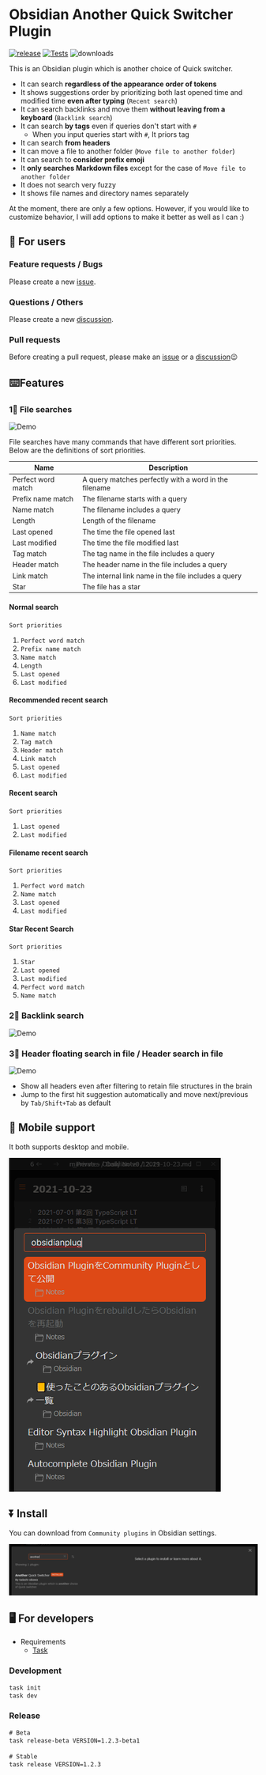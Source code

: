 # Obsidian Another Quick Switcher Plugin

[![release](https://img.shields.io/github/release/tadashi-aikawa/obsidian-another-quick-switcher.svg)](https://github.com/tadashi-aikawa/obsidian-another-quick-switcher/releases/latest)
[![Tests](https://github.com/tadashi-aikawa/obsidian-another-quick-switcher/workflows/Tests/badge.svg)](https://github.com/tadashi-aikawa/obsidian-another-quick-switcher/actions)
![downloads](https://img.shields.io/github/downloads/tadashi-aikawa/obsidian-another-quick-switcher/total)

This is an Obsidian plugin which is another choice of Quick switcher.

- It can search **regardless of the appearance order of tokens**
- It shows suggestions order by prioritizing both last opened time and modified time **even after typing** (`Recent search`)
- It can search backlinks and move them **without leaving from a keyboard** (`Backlink search`)
- It can search **by tags** even if queries don't start with `#`
  - When you input queries start with `#`, It priors tag
- It can search **from headers**
- It can move a file to another folder (`Move file to another folder`)
- It can search to **consider prefix emoji**
- It **only searches Markdown files** except for the case of `Move file to another folder`
- It does not search very fuzzy
- It shows file names and directory names separately

At the moment, there are only a few options. However, if you would like to customize behavior, I will add options to make it better as well as I can :)

## 👥 For users

### Feature requests / Bugs

Please create a new [issue].

### Questions / Others

Please create a new [discussion].

### Pull requests

Before creating a pull request, please make an [issue] or a [discussion]😉

[issue]: https://github.com/tadashi-aikawa/obsidian-another-quick-switcher/issues
[discussion]: https://github.com/tadashi-aikawa/obsidian-another-quick-switcher/discussions

## ⌨️Features

### 1‍⃣ File searches

![Demo](https://raw.githubusercontent.com/tadashi-aikawa/obsidian-another-quick-switcher/master/demo/file-searches.gif)

File searches have many commands that have different sort priorities. Below are the definitions of sort priorities.

| Name               | Description                                           |
| ------------------ | ----------------------------------------------------- |
| Perfect word match | A query matches perfectly with a word in the filename |
| Prefix name match  | The filename starts with a query                      |
| Name match         | The filename includes a query                         |
| Length             | Length of the filename                                |
| Last opened        | The time the file opened last                         |
| Last modified      | The time the file modified last                       |
| Tag match          | The tag name in the file includes a query             |
| Header match       | The header name in the file includes a query          |
| Link match         | The internal link name in the file includes a query   |
| Star               | The file has a star                                   |

#### Normal search

`Sort priorities`
1. `Perfect word match`
2. `Prefix name match`
3. `Name match`
4. `Length`
5. `Last opened`
6. `Last modified`

#### Recommended recent search

`Sort priorities`
1. `Name match`
2. `Tag match`
3. `Header match`
4. `Link match`
5. `Last opened`
6. `Last modified`

#### Recent search

`Sort priorities`
1. `Last opened`
2. `Last modified`

#### Filename recent search

`Sort priorities`
1. `Perfect word match`
2. `Name match`
3. `Last opened`
4. `Last modified`

#### Star Recent Search

`Sort priorities`
1. `Star`
2. `Last opened`
3. `Last modified`
4. `Perfect word match`
5. `Name match`

### 2‍⃣ Backlink search

![Demo](https://raw.githubusercontent.com/tadashi-aikawa/obsidian-another-quick-switcher/master/demo/backlink-search.gif)

### 3‍⃣ Header floating search in file / Header search in file

![Demo](https://raw.githubusercontent.com/tadashi-aikawa/obsidian-another-quick-switcher/master/demo/header-floating-search-in-file.gif)

- Show all headers even after filtering to retain file structures in the brain
- Jump to the first hit suggestion automatically and move next/previous by `Tab/Shift+Tab` as default

## 📱 Mobile support

It both supports desktop and mobile.

![img_1.png](demo/img_1.png)

## ⏬ Install

You can download from `Community plugins` in Obsidian settings.

![img.png](demo/img.png)

## 🖥️ For developers

- Requirements
  - [Task]

### Development

```console
task init
task dev
```

### Release

```console
# Beta
task release-beta VERSION=1.2.3-beta1

# Stable
task release VERSION=1.2.3
```

[task]: https://github.com/go-task/task
